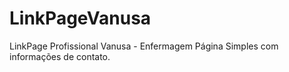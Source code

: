 # LinkPageVanusa
LinkPage Profissional Vanusa - Enfermagem
Página Simples com informações de contato.
